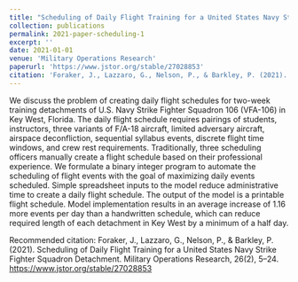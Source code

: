 ```yaml
---
title: "Scheduling of Daily Flight Training for a United States Navy Strike Fighter Squadron Detachment."
collection: publications
permalink: 2021-paper-scheduling-1
excerpt: ''
date: 2021-01-01
venue: 'Military Operations Research'
paperurl: 'https://www.jstor.org/stable/27028853'
citation: 'Foraker, J., Lazzaro, G., Nelson, P., & Barkley, P. (2021). Scheduling of Daily Flight Training for a United States Navy Strike Fighter Squadron Detachment. Military Operations Research, 26(2), 5–24.'
---
```

We discuss the problem of creating daily flight schedules for two-week training detachments of U.S. Navy Strike Fighter Squadron 106 (VFA-106) in Key West, Florida. The daily flight schedule requires pairings of students, instructors, three variants of F/A-18 aircraft, limited adversary aircraft, airspace deconfliction, sequential syllabus events, discrete flight time windows, and crew rest requirements. Traditionally, three scheduling officers manually create a flight schedule based on their professional experience. We formulate a binary integer program to automate the scheduling of flight events with the goal of maximizing daily events scheduled. Simple spreadsheet inputs to the model reduce administrative time to create a daily flight schedule. The output of the model is a printable flight schedule. Model implementation results in an average increase of 1.16 more events per day than a handwritten schedule, which can reduce required length of each detachment in Key West by a minimum of a half day.

Recommended citation: Foraker, J., Lazzaro, G., Nelson, P., & Barkley, P. (2021). Scheduling of Daily Flight Training for a United States Navy Strike Fighter Squadron Detachment. Military Operations Research, 26(2), 5–24. https://www.jstor.org/stable/27028853
